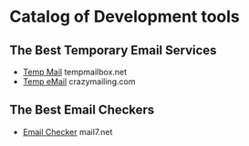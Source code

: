 # Catalog of Development tools

## The Best Temporary Email Services
- [Temp Mail](https://tempmailbox.net/) tempmailbox.net
- [Temp eMail](https://www.crazymailing.com/) crazymailing.com

## The Best Email Checkers
- [Email Checker](https://mail7.net/) mail7.net
